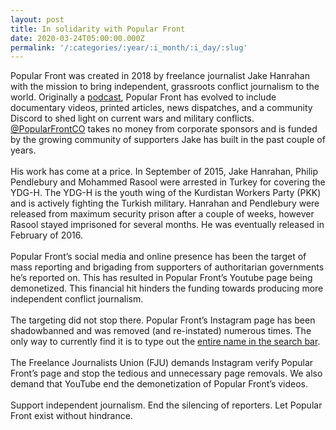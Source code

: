 ```yaml
---
layout: post
title: In solidarity with Popular Front
date: 2020-03-24T05:00:00.000Z
permalink: '/:categories/:year/:i_month/:i_day/:slug'
---
```

Popular Front was created in 2018 by freelance journalist Jake Hanrahan with the mission to bring independent, grassroots conflict journalism to the world. Originally a [podcast](https://www.popularfront.co/podcast), Popular Front has evolved to include documentary videos, printed articles, news dispatches, and a community Discord to shed light on current wars and military conflicts. [@PopularFrontCO](https://twitter.com/PopularFrontCO) takes no money from corporate sponsors and is funded by the growing community of supporters Jake has built in the past couple of years.<br><br>
His work has come at a price. In September of 2015, Jake Hanrahan, Philip Pendlebury and Mohammed Rasool were arrested in Turkey for covering the YDG-H. The YDG-H is the youth wing of the Kurdistan Workers Party (PKK) and is actively fighting the Turkish military. Hanrahan and Pendlebury were released from maximum security prison after a couple of weeks, however Rasool stayed imprisoned for several months. He was eventually released in February of 2016.<br><br>
Popular Front’s social media and online presence has been the target of mass reporting and brigading from supporters of authoritarian governments he’s reported on. This has resulted in Popular Front’s Youtube page being demonetized. This financial hit hinders the funding towards producing more independent conflict journalism.<br><br>
The targeting did not stop there. Popular Front’s Instagram page has been shadowbanned and was removed (and re-instated) numerous times. The only way to currently find it is to type out the [entire name in the search bar](https://www.instagram.com/popular.front/).<br><br>
The Freelance Journalists Union (FJU) demands Instagram verify Popular Front’s page and stop the tedious and unnecessary page removals. We also demand that YouTube end the demonetization of Popular Front’s videos.<br><br>
Support independent journalism. End the silencing of reporters. Let Popular Front exist without hindrance.